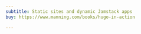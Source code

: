 ```yaml
---
subtitle: Static sites and dynamic Jamstack apps
buy: https://www.manning.com/books/hugo-in-action

---
```

